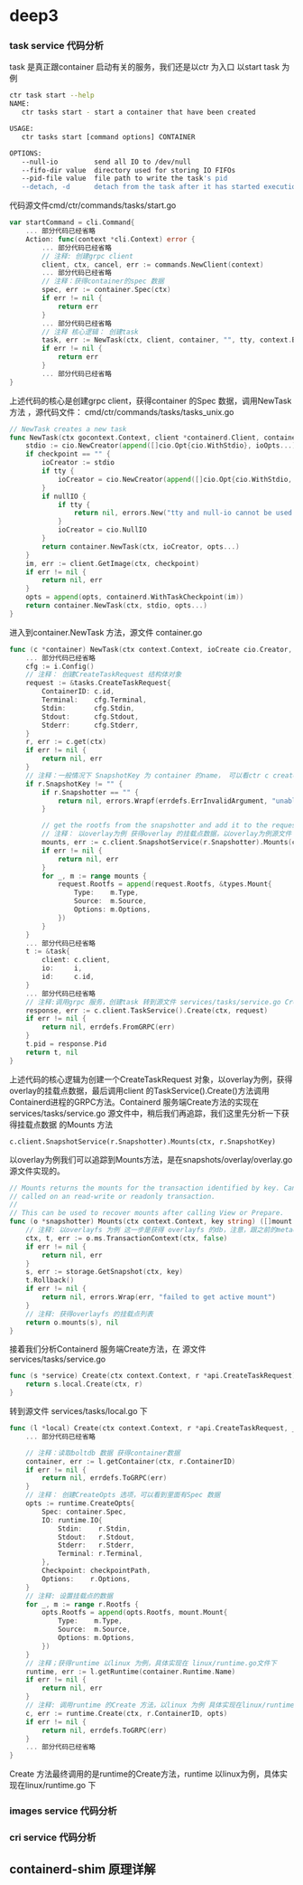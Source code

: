# deep3

### task service 代码分析

task 是真正跟container 启动有关的服务，我们还是以ctr 为入口 以start task 为例

```bash
ctr task start --help
NAME:
   ctr tasks start - start a container that have been created

USAGE:
   ctr tasks start [command options] CONTAINER

OPTIONS:
   --null-io         send all IO to /dev/null
   --fifo-dir value  directory used for storing IO FIFOs
   --pid-file value  file path to write the task's pid
   --detach, -d      detach from the task after it has started execution
```

 代码源文件cmd/ctr/commands/tasks/start.go

```go
var startCommand = cli.Command{
	... 部分代码已经省略
	Action: func(context *cli.Context) error {
		... 部分代码已经省略
		// 注释: 创建grpc client
		client, ctx, cancel, err := commands.NewClient(context)
		... 部分代码已经省略
		// 注释：获得container的spec 数据
		spec, err := container.Spec(ctx)
		if err != nil {
			return err
		}
		... 部分代码已经省略
		// 注释 核心逻辑： 创建task
		task, err := NewTask(ctx, client, container, "", tty, context.Bool("null-io"), ioOpts, opts...)
		if err != nil {
			return err
		}
		... 部分代码已经省略
}
```

上述代码的核心是创建grpc client，获得container 的Spec 数据，调用NewTask 方法 ，源代码文件： cmd/ctr/commands/tasks/tasks\_unix.go

```go
// NewTask creates a new task
func NewTask(ctx gocontext.Context, client *containerd.Client, container containerd.Container, checkpoint string, tty, nullIO bool, ioOpts []cio.Opt, opts ...containerd.NewTaskOpts) (containerd.Task, error) {
	stdio := cio.NewCreator(append([]cio.Opt{cio.WithStdio}, ioOpts...)...)
	if checkpoint == "" {
		ioCreator := stdio
		if tty {
			ioCreator = cio.NewCreator(append([]cio.Opt{cio.WithStdio, cio.WithTerminal}, ioOpts...)...)
		}
		if nullIO {
			if tty {
				return nil, errors.New("tty and null-io cannot be used together")
			}
			ioCreator = cio.NullIO
		}
		return container.NewTask(ctx, ioCreator, opts...)
	}
	im, err := client.GetImage(ctx, checkpoint)
	if err != nil {
		return nil, err
	}
	opts = append(opts, containerd.WithTaskCheckpoint(im))
	return container.NewTask(ctx, stdio, opts...)
}
```

进入到container.NewTask 方法，源文件 container.go

```go
func (c *container) NewTask(ctx context.Context, ioCreate cio.Creator, opts ...NewTaskOpts) (_ Task, err error) {
	... 部分代码已经省略
	cfg := i.Config()
	// 注释： 创建CreateTaskRequest 结构体对象
	request := &tasks.CreateTaskRequest{
		ContainerID: c.id,
		Terminal:    cfg.Terminal,
		Stdin:       cfg.Stdin,
		Stdout:      cfg.Stdout,
		Stderr:      cfg.Stderr,
	}
	r, err := c.get(ctx)
	if err != nil {
		return nil, err
	}
	// 注释：一般情况下 SnapshotKey 为 container 的name， 可以看ctr c create 的逻辑， 在WithNewSnapshot方法
	if r.SnapshotKey != "" {
		if r.Snapshotter == "" {
			return nil, errors.Wrapf(errdefs.ErrInvalidArgument, "unable to resolve rootfs mounts without snapshotter on container")
		}

		// get the rootfs from the snapshotter and add it to the request
		// 注释： 以overlay为例 获得overlay 的挂载点数据，以overlay为例源文件 snapshots/overlay/overlay.go
		mounts, err := c.client.SnapshotService(r.Snapshotter).Mounts(ctx, r.SnapshotKey)
		if err != nil {
			return nil, err
		}
		for _, m := range mounts {
			request.Rootfs = append(request.Rootfs, &types.Mount{
				Type:    m.Type,
				Source:  m.Source,
				Options: m.Options,
			})
		}
	}
	... 部分代码已经省略
	t := &task{
		client: c.client,
		io:     i,
		id:     c.id,
	}
	... 部分代码已经省略
	// 注释:调用grpc 服务，创建task 转到源文件 services/tasks/service.go Create 方法
	response, err := c.client.TaskService().Create(ctx, request)
	if err != nil {
		return nil, errdefs.FromGRPC(err)
	}
	t.pid = response.Pid
	return t, nil
}
```

上述代码的核心逻辑为创建一个CreateTaskRequest 对象，以overlay为例，获得overlay的挂载点数据，最后调用client 的TaskService\(\).Create\(\)方法调用Containerd进程的GRPC方法。Containerd 服务端Create方法的实现在services/tasks/service.go 源文件中，稍后我们再追踪，我们这里先分析一下获得挂载点数据 的Mounts 方法

```text
c.client.SnapshotService(r.Snapshotter).Mounts(ctx, r.SnapshotKey)
```

 以overlay为例我们可以追踪到Mounts方法，是在snapshots/overlay/overlay.go 源文件实现的。

```go
// Mounts returns the mounts for the transaction identified by key. Can be
// called on an read-write or readonly transaction.
//
// This can be used to recover mounts after calling View or Prepare.
func (o *snapshotter) Mounts(ctx context.Context, key string) ([]mount.Mount, error) {
	// 注释: 以overlayfs 为例 这一步是获得 overlayfs 的db，注意，跟之前的metadata db 不一样，是另一个db 文件
	ctx, t, err := o.ms.TransactionContext(ctx, false)
	if err != nil {
		return nil, err
	}
	s, err := storage.GetSnapshot(ctx, key)
	t.Rollback()
	if err != nil {
		return nil, errors.Wrap(err, "failed to get active mount")
	}
	// 注释: 获得overlayfs 的挂载点列表
	return o.mounts(s), nil
}
```

接着我们分析Containerd 服务端Create方法，在 源文件services/tasks/service.go

```go
func (s *service) Create(ctx context.Context, r *api.CreateTaskRequest) (*api.CreateTaskResponse, error) {
	return s.local.Create(ctx, r)
}
```

转到源文件 services/tasks/local.go 下

```go
func (l *local) Create(ctx context.Context, r *api.CreateTaskRequest, _ ...grpc.CallOption) (*api.CreateTaskResponse, error) {
	... 部分代码已经省略

	// 注释：读取boltdb 数据 获得container数据
	container, err := l.getContainer(ctx, r.ContainerID)
	if err != nil {
		return nil, errdefs.ToGRPC(err)
	}
	// 注释： 创建CreateOpts 选项，可以看到里面有Spec 数据
	opts := runtime.CreateOpts{
		Spec: container.Spec,
		IO: runtime.IO{
			Stdin:    r.Stdin,
			Stdout:   r.Stdout,
			Stderr:   r.Stderr,
			Terminal: r.Terminal,
		},
		Checkpoint: checkpointPath,
		Options:    r.Options,
	}
	// 注释: 设置挂载点的数据
	for _, m := range r.Rootfs {
		opts.Rootfs = append(opts.Rootfs, mount.Mount{
			Type:    m.Type,
			Source:  m.Source,
			Options: m.Options,
		})
	}
	// 注释；获得runtime 以linux 为例，具体实现在 linux/runtime.go文件下
	runtime, err := l.getRuntime(container.Runtime.Name)
	if err != nil {
		return nil, err
	}
	// 注释: 调用runtime 的Create 方法，以linux 为例 具体实现在linux/runtime.go 
	c, err := runtime.Create(ctx, r.ContainerID, opts)
	if err != nil {
		return nil, errdefs.ToGRPC(err)
	}
	... 部分代码已经省略
}

```

Create 方法最终调用的是runtime的Create方法，runtime 以linux为例，具体实现在linux/runtime.go 下







### images service 代码分析

### 

### cri service 代码分析

## containerd-shim 原理详解

